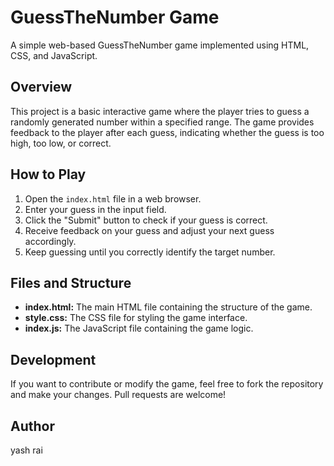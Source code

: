 # GuessTheNumber Game

A simple web-based GuessTheNumber game implemented using HTML, CSS, and JavaScript.

## Overview

This project is a basic interactive game where the player tries to guess a randomly generated number within a specified range. The game provides feedback to the player after each guess, indicating whether the guess is too high, too low, or correct.

## How to Play

1. Open the `index.html` file in a web browser.
2. Enter your guess in the input field.
3. Click the "Submit" button to check if your guess is correct.
4. Receive feedback on your guess and adjust your next guess accordingly.
5. Keep guessing until you correctly identify the target number.

## Files and Structure

- **index.html:** The main HTML file containing the structure of the game.
- **style.css:** The CSS file for styling the game interface.
- **index.js:** The JavaScript file containing the game logic.


## Development

If you want to contribute or modify the game, feel free to fork the repository and make your changes. Pull requests are welcome!

## Author

yash rai

